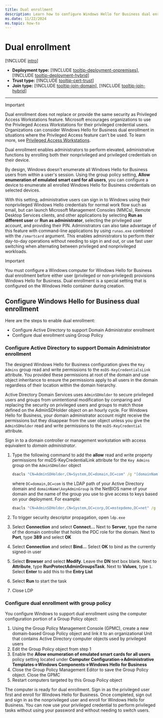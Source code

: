 ```yaml
---
title: Dual enrollment
description: Learn how to configure Windows Hello for Business dual enrollment and how to configure Active Directory to support Domain Administrator enrollment.
ms.date: 11/22/2024
ms.topic: how-to
---
```


# Dual enrollment

[!INCLUDE [intro](deploy/includes/intro.md)]
- **Deployment type:** [!INCLUDE [tooltip-deployment-onpremises](deploy/includes/tooltip-deployment-onpremises.md)], [!INCLUDE [tooltip-deployment-hybrid](deploy/includes/tooltip-deployment-hybrid.md)]
- **Trust type:** [!INCLUDE [tooltip-cert-trust](deploy/includes/tooltip-trust-cert.md)]
- **Join type:** [!INCLUDE [tooltip-join-domain](deploy/includes/tooltip-join-domain.md)], [!INCLUDE [tooltip-join-hybrid](deploy/includes/tooltip-join-hybrid.md)]
---

> [!IMPORTANT]
> Dual enrollment does not replace or provide the same security as Privileged Access Workstations feature. Microsoft encourages organizations to use the Privileged Access Workstations for their privileged credential users. Organizations can consider Windows Hello for Business dual enrollment in situations where the Privileged Access feature can't be used. To learn more, see [Privileged Access Workstations](/windows-server/identity/securing-privileged-access/privileged-access-workstations).

Dual enrollment enables administrators to perform elevated, administrative functions by enrolling both their nonprivileged and privileged credentials on their device.

By design, Windows doesn't enumerate all Windows Hello for Business users from within a user's session. Using the group policy setting, **Allow enumeration of emulated smart card for all users**, you can configure a device to enumerate all enrolled Windows Hello for Business credentials on selected devices.

With this setting, administrative users can sign in to Windows using their nonprivileged Windows Hello credentials for normal work flow such as email, but can launch Microsoft Management Consoles (MMCs), Remote Desktop Services clients, and other applications by selecting **Run as different user** or **Run as administrator**, selecting the privileged user account, and providing their PIN. Administrators can also take advantage of this feature with command-line applications by using `runas.exe` combined with the `/smartcard` argument. This enables administrators to perform their day-to-day operations without needing to sign in and out, or use fast user switching when alternating between privileged and nonprivileged workloads.

> [!IMPORTANT]
> You must configure a Windows computer for Windows Hello for Business dual enrollment before either user (privileged or non-privileged) provisions Windows Hello for Business. Dual enrollment is a special setting that is configured on the Windows Hello container during creation.

## Configure Windows Hello for Business dual enrollment

Here are the steps to enable dual enrollment:

- Configure Active Directory to support Domain Administrator enrollment
- Configure dual enrollment using Group Policy

### Configure Active Directory to support Domain Administrator enrollment

The designed Windows Hello for Business configuration gives the `Key Admins` group read and write permissions to the `msDS-KeyCredentialsLink` attribute. You provided these permissions at root of the domain and use object inheritance to ensure the permissions apply to all users in the domain regardless of their location within the domain hierarchy.

Active Directory Domain Services uses `AdminSDHolder` to secure privileged users and groups from unintentional modification by comparing and replacing the security on privileged users and groups to match those defined on the AdminSDHolder object on an hourly cycle. For Windows Hello for Business, your domain administrator account might receive the permissions but they disappear from the user object unless you give the `AdminSDHolder` read and write permissions to the `msDS-KeyCredential` attribute.

Sign in to a domain controller or management workstation with access equivalent to *domain administrator*.

1. Type the following command to add the **allow** read and write property permissions for msDS-KeyCredentialLink attribute for the `Key Admins` group on the `AdminSDHolder` object

    ```cmd
    dsacls "CN=AdminSDHolder,CN=System,DC=domain,DC=com" /g "[domainName\keyAdminGroup]":RPWP;msDS-KeyCredentialLink
    ```

    where `DC=domain,DC=com` is the LDAP path of your Active Directory domain and `domainName\keyAdminGroup` is the NetBIOS name of your domain and the name of the group you use to give access to keys based on your deployment. For example:

    ```cmd
    dsacls "CN=AdminSDHolder,CN=System,DC=corp,DC=mstepdemo,DC=net" /g "mstepdemo\Key Admins":RPWP;msDS-KeyCredentialLink
    ```

1. To trigger security descriptor propagation, open `ldp.exe`
1. Select **Connection** and select **Connect...**  Next to **Server**, type the name of the domain controller that holds the PDC role for the domain. Next to **Port**, type **389** and select **OK**
1. Select **Connection** and select **Bind...**  Select **OK** to bind as the currently signed-in user
1. Select **Browser** and select **Modify**. Leave the **DN** text box blank. Next to **Attribute**, type **RunProtectAdminGroupsTask**. Next to **Values**, type `1`. Select **Enter** to add this to the **Entry List**
1. Select **Run** to start the task
1. Close LDP

### Configure dual enrollment with group policy

You configure Windows to support dual enrollment using the computer configuration portion of a Group Policy object:

1. Using the Group Policy Management Console (GPMC), create a new domain-based Group Policy object and link it to an organizational Unit that contains Active Directory computer objects used by privileged users
1. Edit the Group Policy object from step 1
1. Enable the **Allow enumeration of emulated smart cards for all users** policy setting located under **Computer Configuration->Administrative Templates->Windows Components->Windows Hello for Business**
1. Close the Group Policy Management Editor to save the Group Policy object. Close the GPMC
1. Restart computers targeted by this Group Policy object

The computer is ready for dual enrollment. Sign in as the privileged user first and enroll for Windows Hello for Business. Once completed, sign out and sign in as the nonprivileged user and enroll for Windows Hello for Business. You can now use your privileged credential to perform privileged tasks without using your password and without needing to switch users.
